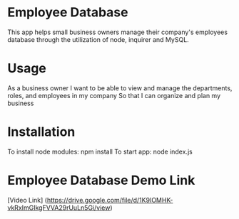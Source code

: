 # Employee Database
This app helps small business owners manage their company's employees database through the utilization of node, inquirer and MySQL.

# Usage 
As a business owner
I want to be able to view and manage the departments, roles, and employees in my company
So that I can organize and plan my business

# Installation
To install node modules: npm install
To start app: node index.js

# Employee Database Demo Link
[Video Link] (https://drive.google.com/file/d/1K9IOMHK-vkRxImGIkgFVVA29rUuLn5Gi/view)